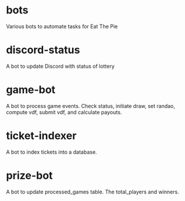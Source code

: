 # bots

Various bots to automate tasks for Eat The Pie

# discord-status

A bot to update Discord with status of lottery

# game-bot

A bot to process game events. Check status, initiate draw, set randao, compute vdf, submit vdf, and calculate payouts.

# ticket-indexer

A bot to index tickets into a database.

# prize-bot

A bot to update processed_games table. The total_players and winners.

